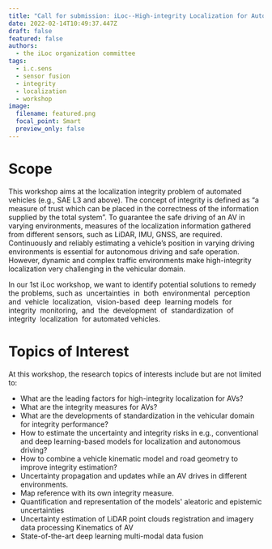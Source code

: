 ```yaml
---
title: "Call for submission: iLoc--High-integrity Localization for Automated Vehicles"
date: 2022-02-14T10:49:37.447Z
draft: false
featured: false
authors:
  - the iLoc organization committee
tags:
  - i.c.sens
  - sensor fusion
  - integrity
  - localization
  - workshop
image:
  filename: featured.png
  focal_point: Smart
  preview_only: false
---
```

# Scope

This workshop aims at the localization integrity problem of automated vehicles (e.g., SAE L3 and above). The concept of integrity is defined as “a measure of trust which can be placed in the correctness of the information supplied by the total system”. To guarantee the safe driving of an AV in varying environments, measures of the localization information gathered from different sensors, such as LiDAR, IMU, GNSS, are required. Continuously and reliably estimating a vehicle’s position in varying driving environments is essential for autonomous driving and safe operation. However, dynamic and complex traffic environments make high-integrity localization very challenging in the vehicular domain. 

In our 1st iLoc workshop, we want to identify potential solutions to remedy the problems, such as  uncertainties  in  both  environmental  perception  and  vehicle  localization,  vision-based  deep  learning models  for  integrity  monitoring,  and  the  development  of  standardization  of  integrity  localization  for automated vehicles. 

# Topics of Interest

At this workshop, the research topics of interests include but are not limited to: 

* What are the leading factors for high-integrity localization for AVs? 
* What are the integrity measures for AVs?
* What are the developments of standardization in the vehicular domain for integrity performance? 
* How to estimate the uncertainty and integrity risks in e.g., conventional and deep learning-based models for localization and autonomous driving? 
* How to combine a vehicle kinematic model and road geometry to improve integrity estimation? 
* Uncertainty propagation and updates while an AV drives in different environments. 
* Map reference with its own integrity measure. 
* Quantification and representation of the models' aleatoric and epistemic uncertainties 
* Uncertainty estimation of LiDAR point clouds registration and imagery data processing Kinematics of AV
* State-of-the-art deep learning multi-modal data fusion